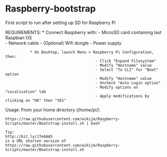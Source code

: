 # Raspberry-bootstrap

First script to run after setting up SD for Raspberry Pi

REQUIREMENTS:  * Connect Raspberry with:
											- MicroSD card containing last Raspbian OS		
											- Network cable
											- (Optional) Wifi dongle
											- Power supply

               * On Desktop, launch Menu > Raspberry Pi Configuration, then:
					   						- Click "Expand Filesystem"
					   					 	- Modify "Hostname" value
					   						- Select "To CLI" for "Boot" option
					   						- Modify "Hostname" value
					  						- Uncheck "Auto Login option"
					  						- Modify options on "Localisation" tab
					  						- Apply modifications by clicking on "OK" then "YES"

Usage:
  From your home directory (/home/pi/)
  ```curl -Lo- http://bit.ly/1Te6AAS
  https://raw.githubusercontent.com/wikijm/Raspberry-Scripts/master/Bootstrap-install.sh | bash```
  
  Tip:
  http://bit.ly/1Te6AAS
  is a URL shorten version of
  https://raw.githubusercontent.com/wikijm/Raspberry-Scripts/master/Bootstrap-install.sh
